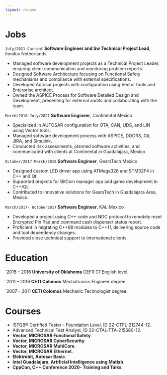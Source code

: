 ```yaml
---
layout: resume
---
```

# Jobs

`July/2021-Current`
__Software Engineer and Sw Technical Project Lead__, Innolux Netherlands
- Managed software development projects as a Technical Project Leader, ensuring client communication and monitoring problem reports.
- Designed Software Architecture focusing on Functional Safety mechanisms and compliance with external specifications.
- Developed Autosar projects with configuration using Vector tools and Enterprise architect.
- Owned the ASPICE Process for Software Detailed Design and Development, presenting for external audits and collaborating with the team.

`March/2018-July/2021`
__Software Engineer__, Continental Mexico

- Specialized in AUTOSAR configuration for OTA, CAN, UDS, and LIN using Vector tools.
- Managed software development process with ASPICE, DOORS, Git, JIRA, and Simulink.
- Conducted risk assessments, planned software activities, and communicated with clients at Continental in Guadalajara, Mexico.

`October/2017-March/2018`
__Software Engineer__, GearsTech Mexico

- Designed custom LED driver app using ATMega328 and STM32F4 in C++ and Qt.
- Supported projects for BitCoin manager app and game development in C++/Qt.
- Contributed to innovative solutions for GearsTech in Guadalajara Area, Mexico.

`March/2017- October2017`
__Software Engineer__, KAL Mexico

- Developed a project using C++ code and NDC protocol to remotely reset Encrypted Pin Pad and command cash dispenser status report.
- Proficient in migrating C++98 modules to C++11, delivering source code and tool dependency changes.
- Provided close technical support to international clients.

# Education

`2016 – 2016
__University of Oklahoma__
CEFR C1 English level.

`2011 – 2016
__CETI Colomos__
Mechatronics Engineer degree.

`2007 – 2011
__CETI Colomos__
Mechanic Technologist degree.

# Courses
- ISTQB® Certified Tester - Foundation Level, ID 22-CTFL-212744-12.
- Advanced Technical Test Analyst, ID 22-CTAL-TTA-215680-12.
- **Vector, MICROSAR Functional Safety**.
- **Vector, MICROSAR CyberSecurity**.
- **Vector, MICROSAR MultiCore**.
- **Vector, MICROSAR Ethernet**.
- **Elektrobit, Autosar Basic**.
- **Intel Guadalajara, Artificial Intelligence using Matlab**.
- **CppCon, C++ Conference 2020- Training and Talks**.

<!-- ### Footer

Last updated: May 2020 -->

